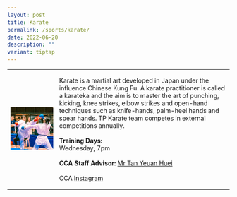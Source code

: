 ```yaml
---
layout: post
title: Karate
permalink: /sports/karate/
date: 2022-06-20
description: ""
variant: tiptap
---
```

<table style="minWidth: 50px">
<colgroup>
<col>
<col>
</colgroup>
<tbody>
<tr>
<td rowspan="1" colspan="1">
<div class="isomer-image-wrapper">
<img style="width: 100%" height="auto" width="100%" alt="" src="/images/Sports/Karate_1.png">
</div>
</td>
<td rowspan="1" colspan="1">
<p>Karate is a martial art developed in Japan under the influence Chinese
Kung Fu. A karate practitioner is called a karateka and the aim is to master
the art of punching, kicking, knee strikes, elbow strikes and open-hand
techniques such as knife-hands, palm-heel hands and spear hands. TP Karate
team competes in external competitions annually.
<br>
<br><strong>Training Days:</strong>
<br>Wednesday, 7pm
<br>
<br><strong>CCA Staff Advisor:</strong>  <a href="mailto:Tan_Yeuan_Huei@TP.EDU.SG" rel="noopener noreferrer nofollow" target="_blank">Mr Tan Yeuan Huei</a>
<br>
<br>CCA <a href="https://www.instagram.com/tpkarate/" rel="noopener noreferrer nofollow" target="_blank">Instagram</a>
</p>
</td>
</tr>
</tbody>
</table>
<p></p>